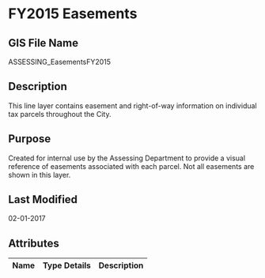 # FY2015 Easements
## GIS File Name
ASSESSING_EasementsFY2015
## Description
<DIV STYLE="text-align:Left;"><DIV><DIV><P><SPAN>This line layer contains easement and right-of-way information on individual tax parcels throughout the City. </SPAN></P></DIV></DIV></DIV>

## Purpose
Created for internal use by the Assessing Department to provide a visual reference of easements associated with each parcel. Not all easements are shown in this layer.
## Last Modified
02-01-2017
## Attributes
|Name|Type Details|Description|
|----|------------|-----------|
